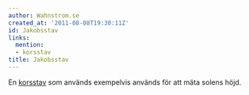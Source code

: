 ```yaml
---
author: Wahnstrom.se
created_at: '2011-08-08T19:30:11Z'
id: Jakobsstav
links:
  mention:
  - korsstav
title: Jakobsstav
---
```


En [korsstav] som används exempelvis används för att mäta solens höjd.

  [korsstav]: korsstav